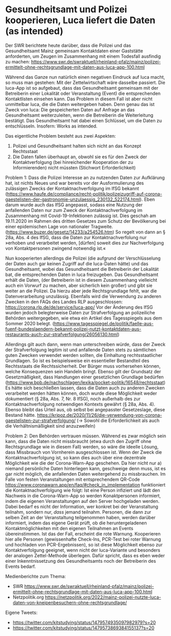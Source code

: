 # Gesundheitsamt und Polizei kooperieren, Luca liefert die Daten (as intended)
Der SWR berichtete heute darüber, dass die Polizei und das Gesundheitsamt Mainz gemeinsam Kontaktdaten einer Gaststätte anforderten, um Zeugen im Zusammenhang mit einem Todesfall ausfindig zu machen:
https://www.swr.de/swraktuell/rheinland-pfalz/mainz/polizei-ermittelt-ohne-rechtsgrundlage-mit-daten-aus-luca-app-100.html

Während das Ganze nun natürlich einen negativen Eindruck auf luca macht, so muss man gestehen: Mit der Zettelwirtschaft wäre dasselbe passiert.
Die luca-App ist so aufgebaut, dass das Gesundheitsamt gemeinsam mit der Betreiberin einer Lokalität oder Veranstaltung (Event) die entsprechenden Kontaktlisten einsehen kann. Das Problem in diesem Fall ist aber nicht unmittelbar luca, die die Daten weitergeben haben. Denn genau das ist Zweck von luca: Die gespeicherten Daten auf Anfrage an das Gesundheitsamt weiterzuleiten, wenn die Betreiberin die Weiterleitung bestätigt. Das Gesundheitsamt hat dabei einen Schlüssel, um die Daten zu entschlüsseln. Insofern: Works as intended.

Das eigentliche Problem besteht aus zwei Aspekten:
1. Polizei und Gesundheitsamt halten sich nicht an das Konzept Rechtsstaat
2. Die Daten fallen überhaupt an, obwohl sie es für den Zweck der Kontaktverfolgung (bei hinreichender Kooperation der zu Informierenden) nicht müssten (Stichwort Erforderlichkeit)

Problem 1: 
Dass die Polizei Interesse an zu nutzenden Daten zur Aufklärung hat, ist nichts Neues und war bereits vor der Ausformulierung des zulässigen Zwecks der Kontaktnachverfolgung im IfSG bekannt (https://www.haufe.de/compliance/recht-politik/polizeizugriff-auf-corona-gaestelisten-der-gastronomie-unzulaessig_230132_522174.html). Eben darum wurde auch das IfSG angepasst, sodass eine Nutzung der anfallenden Daten nur zum Zweck der Kontaktnachverfolgung im Zusammenhang mit Covid-19-Infektionen zulässig ist. Dies geschah am 19.11.2020 im Rahmen des dritten Gesetzes zum Schutz der Bevölkerung bei einer epidemischen Lage von nationaler Tragweite. (https://www.buzer.de/gesetz/14233/a254526.htm)
So regelt von dann an § 28a, Abs. 4 des IfSG, dass die Daten zur Kontaktnachverfolung nur »erhoben und verarbeitet werden, [dürfen] soweit dies zur Nachverfolgung von Kontaktpersonen zwingend notwendig ist.«

Nun kooperierten allerdings die Polizei (die aufgrund der Verschlüsselung der Daten auch gar keinen Zugriff auf die luca-Daten hätte) und das Gesundheitsamt, wobei das Gesundheitsamt die Betreiberin der Lokalität bat, die entsprechenden Daten in luca freizugeben. Das Gesundheitsamt erhält die Daten, (der Betreiberin ist in diesem Zusammenhang vielleicht auch ein Vorwurf zu machen, aber sicherlich kein großer) und gibt sie weiter an die Polizei.
Da hierzu aber jede Rechtsgrundlage fehlt, war die Datenverarbeitung unzulässig. Ebenfalls wird die Verwendung zu anderen Zwecken in den FAQs des Landes RLP ausgeschlossen: https://corona.rlp.de/de/service/luca-app/
Vor der Änderung des IfSG wurden jedoch belegterweise Daten zur Strafverfolgung an polizeiliche Behörden weitergegeben, wie etwa ein Artikel des Tagesspiegels aus dem Sommer 2020 belegt. (https://www.tagesspiegel.de/politik/faelle-aus-fuenf-bundeslaendern-bekannt-polizei-nutzt-kontaktdaten-aus-restaurants-auch-zur-strafverfolgung/26056130.html)

Allerdings gilt auch dann, wenn man unterschreiben würde, dass der Zweck der Strafverfolgung legitim ist und anfallende Daten stets zu sämtlichen guten Zwecken verwendet werden sollten, die Einhaltung rechtsstaatlicher Grundlagen. So ist es beispielsweise ein essentieller Bestandteil des Rechtsstaats die Rechtssicherheit. Der Bürger muss vorhersehen können, welche Konsequenzen sein Handeln bringt. Ebenso gilt der Grundsatz der Gesetzmäßigkeit, dass Handlungen einer gesetzlichen Grundlage bedürfen (https://www.bpb.de/nachschlagen/lexika/pocket-politik/16548/rechtsstaat) Es hätte sich beschließen lassen, dass die Daten auch zu anderen Zwecken verarbeitet werden hätten können, doch wurde diese Möglichkeit weder dokumentiert (§ 28a, Abs. 7, Nr. 8 IfSG), noch außerhalb des zur Kontaktnachverfolgung notwendigen Kontexts gewährt (§ 28a, Abs. 4). Ebenso bleibt das Urteil aus, ob selbst bei angepasster Gesetzeslage, diese Bestand hätte. https://kripoz.de/2020/11/26/die-verwendung-von-corona-gaestelisten-zur-strafverfolgung/ (-> Sowohl die Erforderlichkeit als auch die Verhältnismäßigkeit sind anzuzweifeln)

Problem 2:
Den Behörden vertrauen müssen. Während es zwar möglich sein kann, dass die Daten nicht missbraucht (etwa durch den Zugriff ohne Rechtsgrundlage wie in diesem Fall) werden, so wäre die ideelle Lösung, dass Missbrauch von Vornherein ausgeschlossen ist. Wenn der Zweck die Kontaktnachverfolgung ist, so kann dies auch über eine dezentrale Möglichkeit wie die der Corona-Warn-App geschehen. Da hier nicht nur a) niemand persönliche Daten hinterlegen kann, geschweige denn muss, ist es gar nicht möglich, die anfallenden Daten weitergehend zu missbrauchen. Im Falle von festen Veranstaltungen mit entsprechendem QR-Code https://www.coronawarn.app/en/faq/#check_in_implementation funktioniert die Kontaktnachverfolgung wie folgt:
Ist eine Person infiziert und lädt den Nachweis in die Corona-Warn-App so werden Konaktpersonen informiert, indem die eigenen Veranstaltungen auf den Server hochgeladen werden. Dabei bedarf es nicht der Information, wer konkret bei der Veranstaltung teilnahm, sondern nur, *dass* jemand teilnahm. Personen, die dann zur selben Zeit an der Veranstaltung teilgenommen haben, werden darüber informiert, indem das eigene Gerät prüft, ob die heruntergeladenen Kontaktmöglichkeiten mit den eigenen Teilnahmen an Events übereinstimmen. Ist das der Fall, erscheint die rote Warnung.
Kooperieren hier alle Personen (gewissenhafte Check-Ins, PCR-Test bei roter Warnung und hochladen von PCR-Ergebnissen), so ist diese Möglichkeit ebenso zur Kontaktverfolgung geeignet, wenn nicht der luca-Variante und besonders der analogen Zettel-Methode überlegen. Dafür spricht, dass es eben weder einer Inkenntnissetzung des Gesundheitsamts noch der Betreiberin des Events bedarf.

Medienberichte zum Thema:
- SWR https://www.swr.de/swraktuell/rheinland-pfalz/mainz/polizei-ermittelt-ohne-rechtsgrundlage-mit-daten-aus-luca-app-100.html
- Netzpolitik.org https://netzpolitik.org/2022/mainz-polizei-nutzte-luca-daten-von-kneipenbesuchern-ohne-rechtsgrundlage/

Eigene Tweets:
- https://twitter.com/kitstudying/status/1479574935097982979?s=20
- https://twitter.com/kitstudying/status/1479573869384155137?s=20